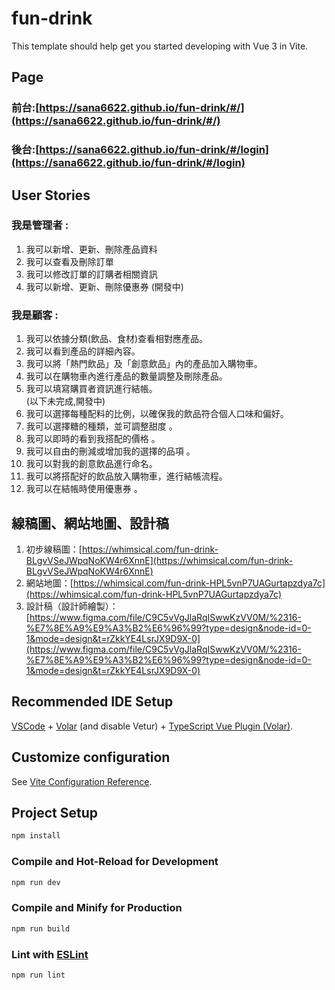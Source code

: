 # fun-drink

This template should help get you started developing with Vue 3 in Vite.

## Page
### 前台:[https://sana6622.github.io/fun-drink/#/](https://sana6622.github.io/fun-drink/#/)
### 後台:[https://sana6622.github.io/fun-drink/#/login](https://sana6622.github.io/fun-drink/#/login)

## User Stories
### 我是管理者 :
1.	我可以新增、更新、刪除產品資料 
2.	我可以查看及刪除訂單
3.	我可以修改訂單的訂購者相關資訊
4.	我可以新增、更新、刪除優惠券 (開發中)

### 我是顧客 :
1.	我可以依據分類(飲品、食材)查看相對應產品。
2.	我可以看到產品的詳細內容。
3.	我可以將「熱門飲品」及「創意飲品」內的產品加入購物車。
4.	我可以在購物車內進行產品的數量調整及刪除產品。
5.	我可以填寫購買者資訊進行結帳。  
(以下未完成,開發中)  
6.	我可以選擇每種配料的比例，以確保我的飲品符合個人口味和偏好。 
7.	我可以選擇糖的種類，並可調整甜度 。
8.	我可以即時的看到我搭配的價格 。
9.	我可以自由的刪減或增加我的選擇的品項 。
10.	我可以對我的創意飲品進行命名。
11.	我可以將搭配好的飲品放入購物車，進行結帳流程。
12.	我可以在結帳時使用優惠券 。


## 線稿圖、網站地圖、設計稿
1. 初步線稿圖：[https://whimsical.com/fun-drink-BLgvVSeJWpqNoKW4r6XnnE](https://whimsical.com/fun-drink-BLgvVSeJWpqNoKW4r6XnnE)  
2. 網站地圖：[https://whimsical.com/fun-drink-HPL5vnP7UAGurtapzdya7c](https://whimsical.com/fun-drink-HPL5vnP7UAGurtapzdya7c)  
3. 設計稿（設計師繪製）：[https://www.figma.com/file/C9C5vVgJlaRqISwwKzVV0M/%2316-%E7%8E%A9%E9%A3%B2%E6%96%99?type=design&node-id=0-1&mode=design&t=rZkkYE4LsrJX9D9X-0](https://www.figma.com/file/C9C5vVgJlaRqISwwKzVV0M/%2316-%E7%8E%A9%E9%A3%B2%E6%96%99?type=design&node-id=0-1&mode=design&t=rZkkYE4LsrJX9D9X-0)

## Recommended IDE Setup

[VSCode](https://code.visualstudio.com/) + [Volar](https://marketplace.visualstudio.com/items?itemName=Vue.volar) (and disable Vetur) + [TypeScript Vue Plugin (Volar)](https://marketplace.visualstudio.com/items?itemName=Vue.vscode-typescript-vue-plugin).

## Customize configuration

See [Vite Configuration Reference](https://vitejs.dev/config/).

## Project Setup

```sh
npm install
```

### Compile and Hot-Reload for Development

```sh
npm run dev
```

### Compile and Minify for Production

```sh
npm run build
```

### Lint with [ESLint](https://eslint.org/)

```sh
npm run lint
```

